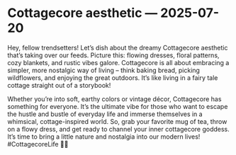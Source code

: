 # Cottagecore aesthetic — 2025-07-20

Hey, fellow trendsetters! Let’s dish about the dreamy Cottagecore aesthetic that’s taking over our feeds. Picture this: flowing dresses, floral patterns, cozy blankets, and rustic vibes galore. Cottagecore is all about embracing a simpler, more nostalgic way of living – think baking bread, picking wildflowers, and enjoying the great outdoors. It’s like living in a fairy tale cottage straight out of a storybook!

Whether you’re into soft, earthy colors or vintage décor, Cottagecore has something for everyone. It’s the ultimate vibe for those who want to escape the hustle and bustle of everyday life and immerse themselves in a whimsical, cottage-inspired world. So, grab your favorite mug of tea, throw on a flowy dress, and get ready to channel your inner cottagecore goddess. It’s time to bring a little nature and nostalgia into our modern lives! #CottagecoreLife 🌿✨